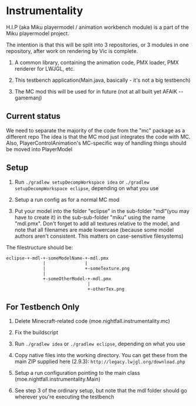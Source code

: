 # Instrumentality
H.I.P (aka Miku playermodel / animation workbench module) is a part of the Miku playermodel project.

The intention is that this will be split into 3 repositories,
or 3 modules in one repository, after work on rendering by Vic is complete.

1. A common library, containing the animation code, PMX loader, PMX renderer for LWJGL, etc.

2. This testbench application(Main.java, basically - it's not a big testbench)

3. The MC mod this will be used for in future (not at all built yet AFAIK -- gamemanj)

## Current status

We need to separate the majority of the code from the "mc" package as a different repo
The idea is that the MC mod just integrates the code with MC.
Also, PlayerControlAnimation's MC-specific way of handling things should be moved into PlayerModel

## Setup

1. Run `./gradlew setupDecompWorkspace idea` or `./gradlew setupDecompWorkspace eclipse`, depending on what you use

2. Setup a run config as for a normal MC mod

3. Put your model into the folder "eclipse" in the sub-folder "mdl"(you may have to create it) in the sub-sub-folder "miku" using the name "mdl.pmx".
   Don't forget to add all textures relative to the model, and note that all filenames are made lowercase
   (because some model authors aren't consistent. This matters on case-sensitive filesystems)

The filestructure should be:

    eclipse-+-mdl-+-someModelName-+-mdl.pmx
                  |               |
                  |               +-someTexture.png
                  |
                  +-someOtherModel-+-mdl.pmx
                                   |
                                   +-otherTex.png

## For Testbench Only

1. Delete Minecraft-related code (moe.nightfall.instrumentality.mc)

2. Fix the buildscript

3. Run `./gradlew idea` or `./gradlew eclipse`, depending on what you use

4. Copy native files into the working directory.
   You can get these from the main ZIP supplied here (2.9.3):
   `http://legacy.lwjgl.org/download.php`

5. Setup a run configuration pointing to the main class (moe.nightfall.instrumentality.Main)

6. See step 3 of the ordinary setup, but note that the mdl folder should go wherever you're executing the testbench
